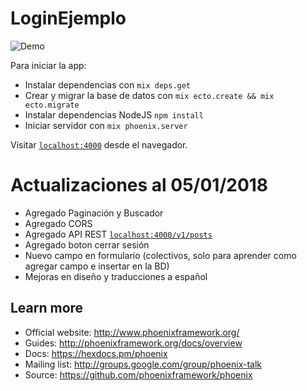# LoginEjemplo 

![Demo](https://i.imgur.com/Kmhr4tF.png)

Para iniciar la app:

  * Instalar dependencias con `mix deps.get`
  * Crear y migrar la base de datos con `mix ecto.create && mix ecto.migrate`
  * Instalar dependencias NodeJS `npm install`
  * Iniciar servidor con `mix phoenix.server`

Visitar [`localhost:4000`](http://localhost:4000) desde el navegador.

# Actualizaciones al 05/01/2018

* Agregado Paginación y Buscador
* Agregado CORS
* Agregado API REST [`localhost:4000/v1/posts`](http://localhost:4000/v1/posts)
* Agregado boton cerrar sesión
* Nuevo campo en formulario (colectivos, solo para aprender como agregar campo e insertar en la BD)
* Mejoras en diseño y traducciones a español

## Learn more

  * Official website: http://www.phoenixframework.org/
  * Guides: http://phoenixframework.org/docs/overview
  * Docs: https://hexdocs.pm/phoenix
  * Mailing list: http://groups.google.com/group/phoenix-talk
  * Source: https://github.com/phoenixframework/phoenix
